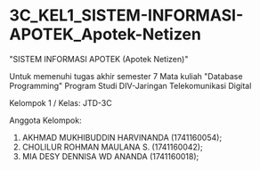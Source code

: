 # 3C_KEL1_SISTEM-INFORMASI-APOTEK_Apotek-Netizen

"SISTEM INFORMASI APOTEK (Apotek Netizen)"

Untuk memenuhi tugas akhir semester 7 
Mata kuliah "Database Programming"
Program Studi DIV-Jaringan Telekomunikasi Digital

Kelompok 1 / Kelas: JTD-3C

Anggota Kelompok:
1. AKHMAD MUKHIBUDDIN HARVINANDA (1741160054); 
2. CHOLILUR ROHMAN MAULANA S. (1741160042); 
3. MIA DESY DENNISA WD ANANDA (1741160018);
